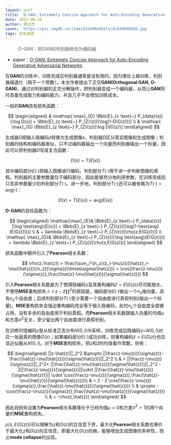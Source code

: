 ```yaml
---
layout: post
title: 'O-GAN: Extremely Concise Approach for Auto-Encoding Generative Adversarial Networks'
date: 2022-06-16
author: 郑之杰
cover: 'https://pic.imgdb.cn/item/63a3d0e5b1fccdcd36690926.jpg'
tags: 论文阅读
---
```


> O-GAN：把GAN的判别器修改为编码器.

- paper：[O-GAN: Extremely Concise Approach for Auto-Encoding Generative Adversarial Networks](https://arxiv.org/abs/1903.01931)

在**GAN**的训练中，训练完成后判别器通常是没有用的。因为理论上越训练，判别器越退化（趋于一个常数）。本文作者提出了正交**GAN(Orthogonal GAN, O-GAN)**，通过对判别器的正交分解操作，把判别器变成一个编码器，从而让**GAN**同时具备生成能力和编码能力，并且几乎不会增加训练成本。

一般的**GAN**具有损失函数：

$$ \begin{aligned}  & \mathop{ \max}_{D} \Bbb{E}_{x \text{~} P_{data}(x)}[\log D(x)] + \Bbb{E}_{z \text{~} P_{Z}(z)}[\log(1-D(G(z)))]  \\  &  \mathop{ \max}_{G}  \Bbb{E}_{z \text{~} P_{Z}(z)}[\log D(G(z))] \end{aligned} $$

生成器$G$把输入隐编码$z$转换为生成图像$x$，判别器$D$区分真实图像和生成图像；判别器的结构和编码器类似，只不过编码器输出一个向量而判别器输出一个标量，因此可以把判别器$D$写成复合函数：

$$ D(x) = T(E(x)) $$

其中编码部分$E(\cdot)$把输入图像进行编码，判别部分$T(\cdot)$用于进一步判断图像的真假。判别器的主要参数量位于编码部分，因此能够充分地利用参数，在训练完成后只丢弃参数量少的判别部分$T(\cdot)$。进一步地，判别部分$T(\cdot)$还可以被省略为$T(\cdot) = \text{avg}(\cdot)$：

$$ D(x) = T(E(x)) = \text{avg}(E(x)) $$

**O-GAN**的目标函数为：

$$ \begin{aligned} \mathop{\max}_{E}& \Bbb{E}_{x \text{~} P_{data}(x)}[\log \text{avg}(E(x))] + \Bbb{E}_{z \text{~} P_{Z}(z)}[\log(1-\text{avg}(E(G(z))))] \\ & + \lambda \Bbb{E}_{z \text{~} P_{Z}(z)}[\rho(z,E(G(z)))] \\ \mathop{ \max}_{G}&  \Bbb{E}_{z \text{~} P_{Z}(z)}[\log \text{avg}(E(G(z)))] + \lambda \Bbb{E}_{z \text{~} P_{Z}(z)}[\rho(z,E(G(z)))] \end{aligned} $$

损失函数中额外引入了**Pearson**相关系数：

$$ \rho(z,\hat{z}) = \frac{\sum_i^{n_z}(z_i-\mu(z))(\hat{z}_i-\mu(\hat{z}))/n_z}{\sigma(z)\times\sigma(\hat{z})} = \cos(\frac{z-\mu(z)}{\sigma(z)},\frac{\hat{z}-\mu(\hat{z})}{\sigma(\hat{z})}) $$

引入**Pearson**相关系数是为了使得隐编码$z$及其重构编码$\hat{z}=E(G(z))$尽可能相关。不使用**MSE**重构损失$\|\|z-\hat{z}\|\|^2$的原因是，编码部分$E(\cdot)$输出一个$n_z$维向量，具有$n_z$个自由度；后续判别部分$T(\cdot)$至少需要一个自由度进行真假判别(输出一个标量)。**MSE**重构损失会强迫重构编码完全等于输入隐编码，此时$n_z$个自由度全部被占用，没有多余的自由度用于判别真假。而**Pearson**相关系数跟输入向量的均值$\mu$和方差$\sigma^2$无关，至少留出两个自由度进行真假判别。

在训练时隐编码$z$是从标准正态分布$N(0,I)$中采样。训练完成后隐编码$z$~$N(0,I)$对应一张逼真的图像$G(z)$；如果编码部分$E(\cdot)$成功训练，则重构编码$\hat{z}=E(G(z))$也应该近似服从$N(0,I)$。对于**MSE**重构损失，把$z$和$\hat{z}$的均值看作常数，则有：

$$ \begin{aligned} ||z-\hat{z}||_2^2 &\propto ||\frac{z-\mu(z)}{\sigma(z)}-\frac{\hat{z}-\mu(\hat{z})}{\sigma(\hat{z})}||_2^2 \\ & = ||\frac{z-\mu(z)}{\sigma(z)}||_2^2+ ||\frac{\hat{z}-\mu(\hat{z})}{\sigma(\hat{z})}||_2^2 - 2||\frac{z-\mu(z)}{\sigma(z)}||\cdot ||\frac{\hat{z}-\mu(\hat{z})}{\sigma(\hat{z})}|| \cdot \cos(\frac{z-\mu(z)}{\sigma(z)},\frac{\hat{z}-\mu(\hat{z})}{\sigma(\hat{z})})\\ & = 2 - 2 \cos(\frac{z-\mu(z)}{\sigma(z)},\frac{\hat{z}-\mu(\hat{z})}{\sigma(\hat{z})}) \\ & \propto - \cos(\frac{z-\mu(z)}{\sigma(z)},\frac{\hat{z}-\mu(\hat{z})}{\sigma(\hat{z})} \\ & = -\rho(z,\hat{z}) \end{aligned} $$

因此将损失设置为**Pearson**相关系数等价于已经均值$\mu=0$和方差$\sigma^2=1$的两个向量的**MSE**重构损失。

$\rho(z,E(G(z)))$可以理解为$z$和$G(z)$的互信息下界，最大化**Pearson**相关系数也等价于最大化$z$和$G(z)$的互信息，即最大化$G(z)$的熵，能够增加生成图像的多样性，防止**mode collapse**的出现。